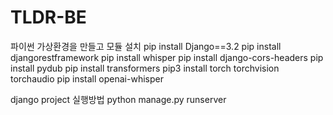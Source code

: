 # TLDR-BE

파이썬 가상환경을 만들고
모듈 설치
pip install Django==3.2
pip install djangorestframework
pip install whisper
pip install django-cors-headers
pip install pydub
pip install transformers
pip3 install torch torchvision torchaudio
pip install openai-whisper


django project 실행방법
python manage.py runserver
